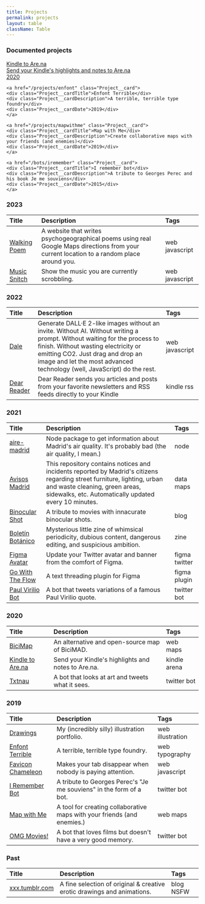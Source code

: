 ```yaml
---
title: Projects
permalink: projects
layout: table
className: Table
---
```


### Documented projects 

<div class="Project__cards">
    <a href="/projects/arena" class="Project__card">
    <div class="Project__cardTitle">Kindle to Are.na</div>
    <div class="Project__cardDescription">Send your Kindle's highlights and notes to Are.na</div>
    <div class="Project__cardDate">2020</div>
    </a>
    
    <a href="/projects/enfont" class="Project__card">
    <div class="Project__cardTitle">Enfont Terrible</div>
    <div class="Project__cardDescription">A terrible, terrible type foundry</div>
    <div class="Project__cardDate">2019</div>
    </a>
    
    <a href="/projects/mapwithme" class="Project__card">
    <div class="Project__cardTitle">Map with Me</div>
    <div class="Project__cardDescription">Create collaborative maps with your friends (and enemies)</div>
    <div class="Project__cardDate">2019</div>
    </a>
    
    <a href="/bots/iremember" class="Project__card">
    <div class="Project__cardTitle">I remember bot</div>
    <div class="Project__cardDescription">A tribute to Georges Perec and his book Je me souviens</div>
    <div class="Project__cardDate">2015</div>
    </a>
</div>

### 2023

| Title | Description | Tags |
|:-------|:-------|:---- |
|[Walking Poem](https://walk.javier.computer) | A website that writes psychogeographical poems using real Google Maps directions from your current location to a random place around you. | <span class="tag">web</span> <span class="tag">javascript</span> |
|[Music Snitch](https://github.com/javierarce/music-snitch) | Show the music you are currently scrobbling. | <span class="tag">web</span> <span class="tag">javascript</span> |

### 2022

| Title | Description | Tags |
|:-------|:-------|:---- |
|[Dale](https://dale.javier.computer) | Generate DALL·E 2-like images without an invite. Without AI. Without writing a prompt. Without waiting for the process to finish. Without wasting electricity or emitting CO2. Just drag and drop an image and let the most advanced technology (well, JavaScript) do the rest. | <span class="tag">web</span> <span class="tag">javascript</span> |
|[Dear Reader](https://reader.javierarce.com)| Dear Reader sends you articles and posts from your favorite newsletters and RSS feeds directly to your Kindle | <span class="tag">kindle</span> <span class="tag">rss</span> |

### 2021

| Title | Description | Tags |
|:-------|:-------|:---- |
|[aire-madrid](https://github.com/javierarce/aire-madrid)| Node package to get information about Madrid's air quality. It's probably bad (the air quality, I mean.)| <span class="tag">node</span> |
|[Avisos Madrid](https://github.com/javierarce/avisos-madrid)| This repository contains notices and incidents reported by Madrid's citizens regarding street furniture, lighting, urban and waste cleaning, green areas, sidewalks, etc. Automatically updated every 10 minutes.| <span class="tag">data</span> <span class="tag">maps</span> |
|[Binocular Shot](https://binocularshot.tumblr.com)| A tribute to movies with innacurate binocular shots.| <span class="tag">blog</span> |
|[Boletín Botánico](/projects/boletin-botanico)| Mysterious little zine of whimsical periodicity, dubious content, dangerous editing, and suspicious ambition.| <span class="tag">zine</span> |
|[Figma Avatar](https://github.com/javierarce/figma-avatar)| Update your Twitter avatar and banner from the comfort of Figma.| <span class="tag">figma</span> <span class="tag">twitter</span> |
|[Go With The Flow](https://twitter.com/javier/status/1383022713179152385)| A text threading plugin for Figma | <span class="tag">figma</span> <span class="tag">plugin</span> |
|[Paul Virilio Bot](https://twitter.com/viriliobot)| A bot that tweets variations of a famous Paul Virilio quote.| <span class="tag">twitter</span> <span class="tag">bot</span> |

### 2020

| Title | Description | Tags | 
|:-------|:-------|:---- |
|[BiciMap](https://bicimap.javierarce.com/)| An alternative and open-source map of BiciMAD.| <span class="tag">web</span> <span class="tag">maps</span> | 
|[Kindle to Are.na](https://arena.javierarce.com/)| Send your Kindle's highlights and notes to Are.na.| <span class="tag">kindle</span> <span class="tag">arena</span> | 
|[Txtnau](https://twitter.com/txtnau)| A bot that looks at art and tweets what it sees.| <span class="tag">twitter</span> <span class="tag">bot</span> | 


### 2019 

| Title | Description | Tags | 
|:-------|:-------|:---- |
|[Drawings](https://drawings.javierarce.com)| My (incredibly silly) illustration portfolio.| <span class="tag">web</span> <span class="tag">illustration</span> | 
|[Enfont Terrible](https://enfont.javierarce.com)| A terrible, terrible type foundry.| <span class="tag">web</span> <span class="tag">typography</span> | 
|[Favicon Chameleon](https://github.com/javierarce/favicon-chameleon)| Makes your tab disappear when nobody is paying attention.| <span class="tag">web</span> <span class="tag">javascript</span> | 
|[I Remember Bot](https://twitter.com/irememberbot)| A tribute to Georges Perec's "Je me souviens" in the form of a bot.| <span class="tag">twitter</span> <span class="tag">bot</span> | 
|[Map with Me](https://map.javierarce.com)| A tool for creating collaborative maps with your friends (and enemies.)| <span class="tag">web</span> <span class="tag">maps</span> | 
|[OMG Movies!](https://twitter.com/omg_movies)| A bot that loves films but doesn't have a very good memory.| <span class="tag">twitter</span> <span class="tag">bot</span> | 

### Past

| Title | Description | Tags | 
|:-------|:-------|:---- |
|[xxx.tumblr.com](https://xxx.tumblr.com)| A fine selection of original & creative erotic drawings and animations.| <span class="tag">blog</span> <span class="tag">NSFW</span> |

